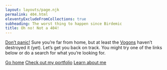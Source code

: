 ```yaml
---
layout: layouts/page.njk
permalink: 404.html
eleventyExcludeFromCollections: true
subheading: The worst thing to happen since Birdemic
title: Oh no! Not a 404!
---
```


<a href="https://en.wikipedia.org/wiki/Phrases_from_The_Hitchhiker%27s_Guide_to_the_Galaxy#Don.27t_Panic">Don’t panic!</a> Sure you’re far from home, but at least the <a href="https://en.wikipedia.org/wiki/Vogon">Vogons</a> haven’t destroyed it (yet). Let’s get you back on track. You might try one of the links below or do a search for what you’re looking for.

<a class="button button--primary" href="http://jmcdsn.com/">Go home</a>
<a class="button button--primary" href="http://jmcdsn.com/projects/">Check out my portfolio</a>
<a class="button button--primary" href="http://jmcdsn.com/about-me/">Learn about me</a>
